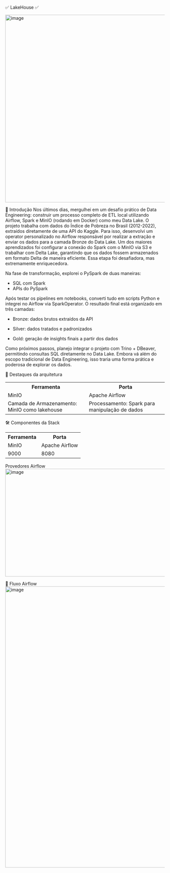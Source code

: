 ✅ LakeHouse ✅

<img width="1135" height="592" alt="image" src="https://github.com/user-attachments/assets/5c47598b-579f-4509-8584-389021fa424a" />



🧠 Introdução
Nos últimos dias, mergulhei em um desafio prático de Data Engineering: construir um processo completo de ETL local utilizando Airflow, Spark e MinIO (rodando em Docker) como meu Data Lake.
O projeto trabalha com dados do Índice de Pobreza no Brasil (2012-2022), extraídos diretamente de uma API do Kaggle. Para isso, desenvolvi um operator personalizado no Airflow responsável por realizar a extração e enviar os dados para a camada Bronze do Data Lake.
Um dos maiores aprendizados foi configurar a conexão do Spark com o MinIO via S3 e trabalhar com Delta Lake, garantindo que os dados fossem armazenados em formato Delta de maneira eficiente. Essa etapa foi desafiadora, mas extremamente enriquecedora.

Na fase de transformação, explorei o PySpark de duas maneiras:

 - SQL com Spark
 - APIs do PySpark

Após testar os pipelines em notebooks, converti tudo em scripts Python e integrei no Airflow via SparkOperator. O resultado final está organizado em três camadas:

  - Bronze: dados brutos extraídos da API

  - Silver: dados tratados e padronizados

  - Gold: geração de insights finais a partir dos dados

Como próximos passos, planejo integrar o projeto com Trino + DBeaver, permitindo consultas SQL diretamente no Data Lake. Embora vá além do escopo tradicional de Data Engineering, isso traria uma forma prática e poderosa de explorar os dados.
  


📌 Destaques da arquitetura

<table>
  <tr>
    <th>Ferramenta</th>
    <th>Porta</th>
  </tr>
  <tr>
    <td>MinIO</td>
    <td>Apache Airflow</td>
  </tr>
  <tr>
    <td>Camada de Armazenamento: MinIO como lakehouse</td>
    <td>Processamento: Spark para manipulação de dados</td>
  </tr>
</table> 

🛠 Componentes da Stack
  
<table>
  <tr>
    <th>Ferramenta</th>
    <th>Porta</th>
  </tr>
  <tr>
    <td>MinIO</td>
    <td>Apache Airflow</td>
  </tr>
  <tr>
    <td>9000</td>
    <td>8080</td>
  </tr>
</table> 

Provedores Airflow
  <img width="1235" height="340" alt="image" src="https://github.com/user-attachments/assets/ec43a10c-8180-4028-a46c-457d45e42784" />


💨 Fluxo Airflow
<img width="1868" height="887" alt="image" src="https://github.com/user-attachments/assets/297bbd73-53ca-4a2e-8fda-a16c36daab45" />


  
